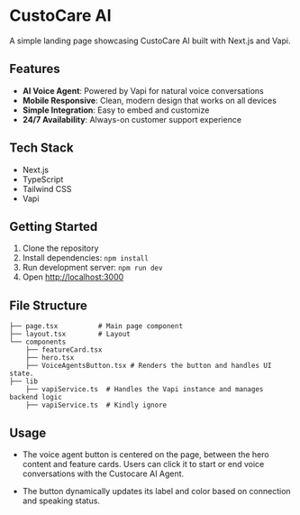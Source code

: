 # CustoCare AI

A simple landing page showcasing CustoCare AI built with Next.js and Vapi.

## Features

- **AI Voice Agent**: Powered by Vapi for natural voice conversations
- **Mobile Responsive**: Clean, modern design that works on all devices  
- **Simple Integration**: Easy to embed and customize
- **24/7 Availability**: Always-on customer support experience

## Tech Stack

- Next.js 
- TypeScript
- Tailwind CSS
- Vapi 

## Getting Started

1. Clone the repository
2. Install dependencies: `npm install`
3. Run development server: `npm run dev`
4. Open [http://localhost:3000](http://localhost:3000)

## File Structure

```
├── page.tsx          # Main page component
├── layout.tsx        # Layout
└── components    
    ├── featureCard.tsx        
    ├── hero.tsx          
    ├── VoiceAgentsButton.tsx # Renders the button and handles UI state.
├── lib
    ├── vapiService.ts  # Handles the Vapi instance and manages backend logic
    ├── vapiService.ts  # Kindly ignore 

```

## Usage

- The voice agent button is centered on the page, between the hero content and feature cards. Users can click it to start or end voice conversations with the Custocare AI Agent. 

- The button dynamically updates its label and color based on connection and speaking status.

